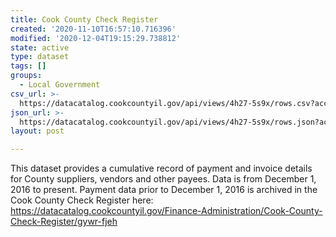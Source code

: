 ```yaml
---
title: Cook County Check Register
created: '2020-11-10T16:57:10.716396'
modified: '2020-12-04T19:15:29.738812'
state: active
type: dataset
tags: []
groups:
  - Local Government
csv_url: >-
  https://datacatalog.cookcountyil.gov/api/views/4h27-5s9x/rows.csv?accessType=DOWNLOAD
json_url: >-
  https://datacatalog.cookcountyil.gov/api/views/4h27-5s9x/rows.json?accessType=DOWNLOAD
layout: post

---
```

This dataset provides a cumulative record of payment and invoice details for County suppliers, vendors and other payees. Data is from December 1, 2016 to present.  Payment data prior to December 1, 2016 is archived in the Cook County Check Register here: https://datacatalog.cookcountyil.gov/Finance-Administration/Cook-County-Check-Register/gywr-fjeh
